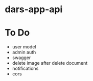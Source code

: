 # dars-app-api

# To Do 

- user model
- admin auth
- swagger 
- delete image after delete document
- notifications
- cors